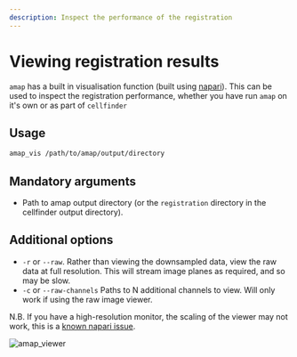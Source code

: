 ```yaml
---
description: Inspect the performance of the registration
---
```


# Viewing registration results

`amap` has a built in visualisation function \(built using [napari](https://github.com/napari/napari)\). This can be used to inspect the registration performance, whether you have run `amap` on it's own or as part of `cellfinder`

## Usage

```bash
amap_vis /path/to/amap/output/directory
```

## Mandatory arguments

* Path to amap output directory \(or the `registration` directory in the cellfinder output directory\).

## Additional options

* `-r` or `--raw`. Rather than viewing the downsampled data, view the raw data at full resolution. This will stream image planes as required, and so may be slow.
* `-c` or `--raw-channels` Paths to N additional channels to view. Will only work if using the raw image viewer.

N.B. If you have a high-resolution monitor, the scaling of the viewer may not work, this is a [known napari issue](https://github.com/napari/napari/issues/367).

![amap\_viewer](https://raw.githubusercontent.com/SainsburyWellcomeCentre/amap-python/master/resources/amap_vis.gif)

